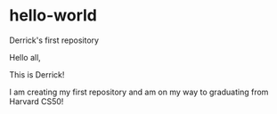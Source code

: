 # hello-world
Derrick's first repository

Hello all, 

This is Derrick!

I am creating my first repository and am on my way to graduating from Harvard CS50!
